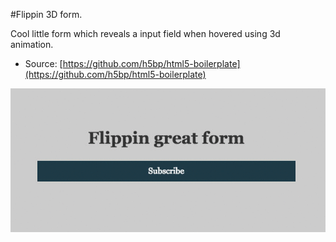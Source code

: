 #Flippin 3D form.

Cool little form which reveals a input field when hovered using 3d animation.

* Source: [https://github.com/h5bp/html5-boilerplate](https://github.com/h5bp/html5-boilerplate)

![Screenshot](/img/screenshot.gif "Screenshot")


